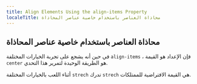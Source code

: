 ```yaml
---
title: Align Elements Using the align-items Property
localeTitle: محاذاة العناصر باستخدام خاصية عناصر المحاذاة
---
```

## محاذاة العناصر باستخدام خاصية عناصر المحاذاة

في حين أنه يشجع على تجربة الخيارات المختلفة `align-items` ، فإن الإعداد هو القيمة `center` هو الطريقة الوحيدة لتمرير هذا التحدي.

أثناء اللعب بالخيارات المختلفة `strech` تدرك `strech` هي القيمة الافتراضية للممتلكات.